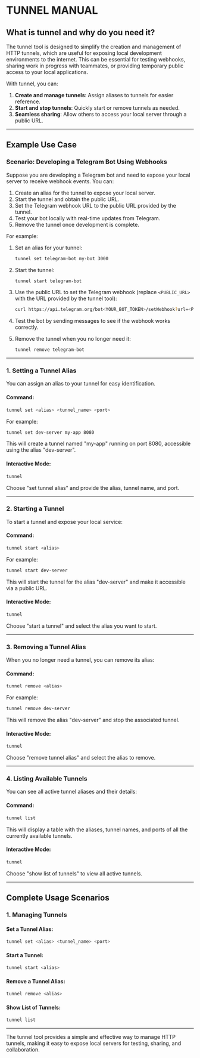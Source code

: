 # TUNNEL MANUAL

## **What is tunnel and why do you need it?**

The tunnel tool is designed to simplify the creation and management of HTTP
tunnels, which are useful for exposing local development environments to the
internet. This can be essential for testing webhooks, sharing work in progress
with teammates, or providing temporary public access to your local applications.

With tunnel, you can:

1. **Create and manage tunnels**: Assign aliases to tunnels for easier
   reference.
2. **Start and stop tunnels**: Quickly start or remove tunnels as needed.
3. **Seamless sharing**: Allow others to access your local server through a
   public URL.

---

## **Example Use Case**

### **Scenario: Developing a Telegram Bot Using Webhooks**

Suppose you are developing a Telegram bot and need to expose your local server
to receive webhook events. You can:

1. Create an alias for the tunnel to expose your local server.
2. Start the tunnel and obtain the public URL.
3. Set the Telegram webhook URL to the public URL provided by the tunnel.
4. Test your bot locally with real-time updates from Telegram.
5. Remove the tunnel once development is complete.

For example:

1. Set an alias for your tunnel:

   ```bash
   tunnel set telegram-bot my-bot 3000
   ```

2. Start the tunnel:

   ```bash
   tunnel start telegram-bot
   ```

3. Use the public URL to set the Telegram webhook (replace `<PUBLIC_URL>` with
   the URL provided by the tunnel tool):

   ```bash
   curl https://api.telegram.org/bot<YOUR_BOT_TOKEN>/setWebhook?url=<PUBLIC_URL>
   ```

4. Test the bot by sending messages to see if the webhook works correctly.

5. Remove the tunnel when you no longer need it:

   ```bash
   tunnel remove telegram-bot
   ```

---

### **1. Setting a Tunnel Alias**

You can assign an alias to your tunnel for easy identification.

#### Command:

```bash
tunnel set <alias> <tunnel_name> <port>
```

For example:

```bash
tunnel set dev-server my-app 8080
```

This will create a tunnel named "my-app" running on port 8080, accessible using
the alias "dev-server".

#### Interactive Mode:

```bash
tunnel
```

Choose "set tunnel alias" and provide the alias, tunnel name, and port.

---

### **2. Starting a Tunnel**

To start a tunnel and expose your local service:

#### Command:

```bash
tunnel start <alias>
```

For example:

```bash
tunnel start dev-server
```

This will start the tunnel for the alias "dev-server" and make it accessible via
a public URL.

#### Interactive Mode:

```bash
tunnel
```

Choose "start a tunnel" and select the alias you want to start.

---

### **3. Removing a Tunnel Alias**

When you no longer need a tunnel, you can remove its alias:

#### Command:

```bash
tunnel remove <alias>
```

For example:

```bash
tunnel remove dev-server
```

This will remove the alias "dev-server" and stop the associated tunnel.

#### Interactive Mode:

```bash
tunnel
```

Choose "remove tunnel alias" and select the alias to remove.

---

### **4. Listing Available Tunnels**

You can see all active tunnel aliases and their details:

#### Command:

```bash
tunnel list
```

This will display a table with the aliases, tunnel names, and ports of all the
currently available tunnels.

#### Interactive Mode:

```bash
tunnel
```

Choose "show list of tunnels" to view all active tunnels.

---

## **Complete Usage Scenarios**

### **1. Managing Tunnels**

#### Set a Tunnel Alias:

```bash
tunnel set <alias> <tunnel_name> <port>
```

#### Start a Tunnel:

```bash
tunnel start <alias>
```

#### Remove a Tunnel Alias:

```bash
tunnel remove <alias>
```

#### Show List of Tunnels:

```bash
tunnel list
```

---

The tunnel tool provides a simple and effective way to manage HTTP tunnels,
making it easy to expose local servers for testing, sharing, and collaboration.
